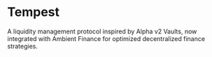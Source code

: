 # Tempest
A liquidity management protocol inspired by Alpha v2 Vaults, now integrated with Ambient Finance for optimized decentralized finance strategies.
